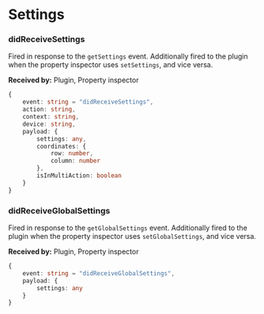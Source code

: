 # Settings

### didReceiveSettings

Fired in response to the `getSettings` event. Additionally fired to the plugin when the property inspector uses `setSettings`, and vice versa.

**Received by:** Plugin, Property inspector

```ts
{
	event: string = "didReceiveSettings",
	action: string,
	context: string,
	device: string,
	payload: {
		settings: any,
		coordinates: {
			row: number,
			column: number
		},
		isInMultiAction: boolean
	}
}
```

### didReceiveGlobalSettings

Fired in response to the `getGlobalSettings` event. Additionally fired to the plugin when the property inspector uses `setGlobalSettings`, and vice versa.

**Received by:** Plugin, Property inspector

```ts
{
	event: string = "didReceiveGlobalSettings",
	payload: {
		settings: any
	}
}
```
